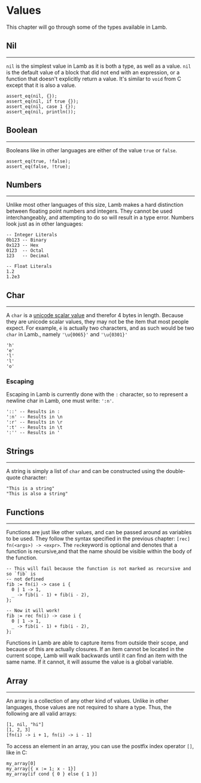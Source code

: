 # Values

This chapter will go through some of the types available in Lamb.

## Nil

---

`nil` is the simplest value in Lamb as it is both a type, as well as a value. `nil` is the default value of a block that did not end with an expression, or a function that doesn't explicitly return a value. It's similar to `void` from C except that it is also a value.

```
assert_eq(nil, {});
assert_eq(nil, if true {});
assert_eq(nil, case 1 {});
assert_eq(nil, println());
```

## Boolean

---

Booleans like in other languages are either of the value `true` or `false`.

```
assert_eq(true, !false);
assert_eq(false, !true);
```

## Numbers

---

Unlike most other languages of this size, Lamb makes a hard distinction between floating point numbers and integers. They cannot be used interchangeably, and attempting to do so will result in a type error. Numbers look just as in other languages:

```
-- Integer Literals
0b123 -- Binary
0x123 -- Hex
0123  -- Octal
123   -- Decimal

-- Float Literals
1.2
1.2e3
```

## Char

---

A `char` is a [unicode scalar value](https://www.unicode.org/glossary/#unicode_scalar_value) and therefor 4 bytes in length. Because they are unicode scalar values, they may not be the item that most people expect. For example, `é` is actually two characters, and as such would be two `char` in Lamb., namely `'\u{0065}'` and `'\u{0301}'`

```
'h'
'e'
'l'
'l'
'o'
```

### Escaping

Escaping in Lamb is currently done with the `:` character, so to represent a newline char in Lamb, one must write: `':n'`.

```
'::' -- Results in :
':n' -- Results in \n
':r' -- Results in \r
':t' -- Results in \t
':'' -- Results in '
```

## Strings

---

A string is simply a list of `char` and can be constructed using the double-quote character:

```
"This is a string"
"This is also a string"
```

## Functions

---

Functions are just like other values, and can be passed around as variables to be used. They follow the syntax specified in the previous chapter: `[rec] fn(<args>) -> <expr>`. The `rec`keyword is optional and denotes that a function is recursive,and that the name should be visible within the body of the function.

```
-- This will fail because the function is not marked as recursive and so `fib` is
-- not defined
fib := fn(i) -> case i {
  0 | 1 -> 1,
  _ -> fib(i - 1) + fib(i - 2),
};

-- Now it will work!
fib := rec fn(i) -> case i {
  0 | 1 -> 1,
  _ -> fib(i - 1) + fib(i - 2),
};
```

Functions in Lamb are able to capture items from outside their scope, and because of this are actually closures. If an item cannot be located in the current scope, Lamb will walk backwards until it can find an item with the same name. If it cannot, it will assume the value is a global variable.

## Array

---

An array is a collection of any other kind of values. Unlike in other languages, those values are not required to share a type. Thus, the following are all valid arrays:

```
[1, nil, "hi"]
[1, 2, 3]
[fn(i) -> i + 1, fn(i) -> i - 1]
```

To access an element in an array, you can use the postfix index operator `[]`, like in C:

```
my_array[0]
my_array[{ x := 1; x - 1}]
my_array[if cond { 0 } else { 1 }]
```
